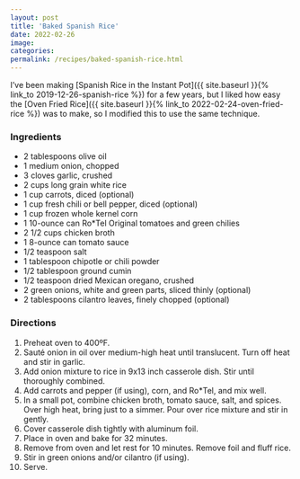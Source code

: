 ```yaml
---
layout: post
title: 'Baked Spanish Rice'
date: 2022-02-26
image:
categories:
permalink: /recipes/baked-spanish-rice.html
---
```


I’ve been making [Spanish Rice in the Instant Pot]({{ site.baseurl }}{% link_to 2019-12-26-spanish-rice %}) for a few years, but I liked how easy the [Oven Fried Rice]({{ site.baseurl }}{% link_to 2022-02-24-oven-fried-rice %}) was to make, so I modified this to use the same technique.

### Ingredients

- 2 tablespoons olive oil
- 1 medium onion, chopped
- 3 cloves garlic, crushed
- 2 cups long grain white rice
- 1 cup carrots, diced (optional)
- 1 cup fresh chili or bell pepper, diced (optional)
- 1 cup frozen whole kernel corn
- 1 10-ounce can Ro*Tel Original tomatoes and green chilies
- 2 1/2 cups chicken broth
- 1 8-ounce can tomato sauce
- 1/2 teaspoon salt
- 1 tablespoon chipotle or chili powder
- 1/2 tablespoon ground cumin
- 1/2 teaspoon dried Mexican oregano, crushed
- 2 green onions, white and green parts, sliced thinly (optional)
- 2 tablespoons cilantro leaves, finely chopped (optional)

### Directions

1. Preheat oven to 400ºF.
2. Sauté onion in oil over medium-high heat until translucent. Turn off heat and stir in garlic.
3. Add onion mixture to rice in 9x13 inch casserole dish. Stir until thoroughly combined.
4. Add carrots and pepper (if using), corn, and Ro*Tel, and mix well.
5. In a small pot, combine chicken broth, tomato sauce, salt, and spices. Over high heat, bring just to a simmer. Pour over rice mixture and stir in gently.
6. Cover casserole dish tightly with aluminum foil.
7. Place in oven and bake for 32 minutes.
8. Remove from oven and let rest for 10 minutes. Remove foil and fluff rice.
9. Stir in green onions and/or cilantro (if using).
10. Serve.

